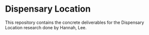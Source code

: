 # Dispensary Location
This repository contains the concrete deliverables for the Dispensary Location research done by Hannah, Lee.
